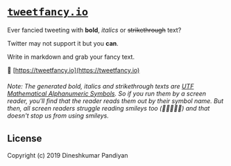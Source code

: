 # [`tweetfancy.io`](http://tweetfancy.io)

Ever fancied tweeting with **bold**, _italics_ or ~~strikethrough~~ text?

Twitter may not support it but you **can**.

Write in markdown and grab your fancy text.

🚀 [https://tweetfancy.io](https://tweetfancy.io)

###### _Note: The generated bold, italics and strikethrough texts are [UTF Mathematical Alphanumeric Symbols](https://en.wikipedia.org/wiki/Mathematical_Alphanumeric_Symbols). So if you run them by a screen reader, you'll find that the reader reads them out by their symbol name. But then, all screen readers struggle reading smileys too (🎉🔥🚀🦄😎) and that doesn't stop us from using smileys._

## License

Copyright (c) 2019 Dineshkumar Pandiyan
